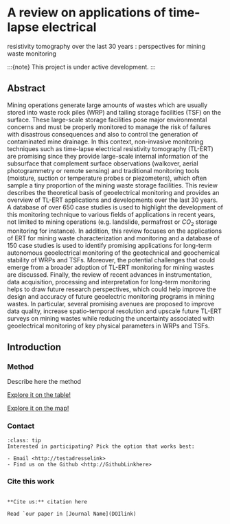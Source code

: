# A review on applications of time-lapse electrical
resistivity tomography over the last 30 years :
perspectives for mining waste monitoring

:::{note}
This project is under active development.
:::

## Abstract

Mining operations generate large amounts of wastes which are usually stored into waste rock piles (WRP) and tailing storage facilities (TSF) on the surface. These large-scale storage facilities pose major environmental concerns and must be properly monitored to manage the risk of failures with disastrous consequences and also to control the generation of contaminated mine drainage. In this context, non-invasive monitoring techniques such as time-lapse electrical resistivity tomography (TL-ERT) are promising since they provide large-scale internal information of the subsurface that complement surface observations (walkover, aerial photogrammetry or remote sensing) and traditional monitoring tools (moisture, suction or temperature probes or piezometers), which often sample a tiny proportion of the mining waste storage facilities. This review describes the theoretical basis of geoelectrical monitoring and provides an overview of TL-ERT applications and developments over the last 30 years. A database of over 650 case studies is used to highlight the development of this monitoring technique to various fields of applications in recent years, not limited to mining operations (e.g. landslide, permafrost or $CO_2$ storage monitoring for instance). In addition, this review focuses on the applications of ERT for mining waste characterization and monitoring and a database of 150 case studies is used to identify promising applications for long-term autonomous geoelectrical monitoring of the geotechnical and geochemical stability of WRPs and TSFs. Moreover, the potential challenges that could emerge from a broader adoption of TL-ERT monitoring for mining wastes are discussed. Finally, the review of recent advances in instrumentation, data acquisition, processing and interpretation for long-term monitoring helps to draw future research perspectives, which could help improve the design and accuracy of future geoelectric monitoring programs in mining wastes. In particular, several promising avenues are proposed to improve data quality, increase spatio-temporal resolution and upscale future TL-ERT surveys on mining wastes while reducing the uncertainty associated with geoelectrical monitoring of key physical parameters in WRPs and TSFs.

## Introduction


### Method


Describe here the method

[Explore it on the table!](./notebooks/table.ipynb)


[Explore it on the map!](./notebooks/table.ipynb)


### Contact


```{admonition} Get in touch!
:class: tip
Interested in participating? Pick the option that works best:

- Email <http://testadresselink>
- Find us on the Github <http://GithubLinkhere>

```

	


### Cite this work

```{warning}

**Cite us:** citation here

Read `our paper in [Journal Name](DOIlink)

```





